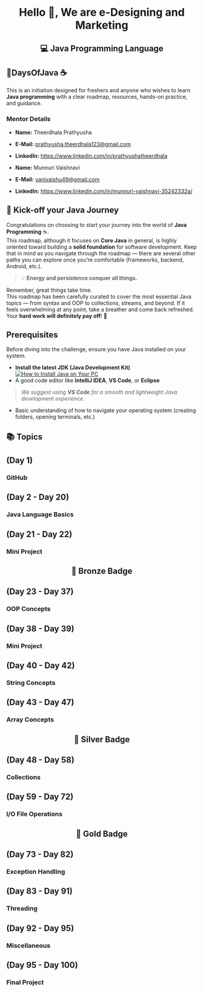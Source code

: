 <h1 align="center">Hello 👋, We are e-Designing and Marketing</h1>
<h2 align="center">💻 Java Programming Language</h2>
<h2><b>💯DaysOfJava ☕</b></h2>
This is an initiation designed for freshers and anyone who wishes to learn <b>Java programming</b> with a clear roadmap, resources, hands-on practice, and guidance.
<h3> Mentor Details</h3>

-  **Name:** Theerdhala Prathyusha  
-  **E-Mail:** prathyusha.theerdhala123@gmail.com  
-  **LinkedIn:** https://www.linkedin.com/in/prathyushatheerdhala
 
-   **Name:** Munnuri Vaishnavi 
- **E-Mail:** vanivaishu49@gmail.com  
- **LinkedIn:** https://www.linkedin.com/in/munnuri-vaishnavi-35242332a/

 ## 🚀 Kick-off your Java Journey

Congratulations on choosing to start your journey into the world of **Java Programming** ☕.  
This roadmap, although it focuses on **Core Java** in general, is highly oriented toward building a **solid foundation** for software development. Keep that in mind as you navigate through the roadmap — there are several other paths you can explore once you’re comfortable (frameworks, backend, Android, etc.).

> 💡 **Energy and persistence conquer all things.**

Remember, great things take time.  
This roadmap has been carefully curated to cover the most essential Java topics — from syntax and OOP to collections, streams, and beyond. If it feels overwhelming at any point, take a breather and come back refreshed.  
Your **hard work will definitely pay off**! 💯

##  Prerequisites

Before diving into the challenge, ensure you have Java installed on your system.

-  **Install the latest JDK (Java Development Kit)**  
  [![How to Install Java on Your PC](https://img.youtube.com/vi/IJ-PJbvJBGs/0.jpg)](https://www.youtube.com/watch?v=IJ-PJbvJBGs)  
-  A good code editor like **IntelliJ IDEA**, **VS Code**, or **Eclipse**  
  >  *We suggest using **VS Code** for a smooth and lightweight Java development experience.*  
-  Basic understanding of how to navigate your operating system (creating folders, opening terminals, etc.)



## 📚 Topics 
## (Day 1)
### GitHub

## (Day 2 - Day 20)
### Java Language Basics
## (Day 21 - Day 22)
### Mini Project

<h2 align="center">🥉 Bronze Badge </h2>

## (Day 23 - Day 37)
### OOP Concepts
## (Day 38 - Day 39)
### Mini Project
## (Day 40 - Day 42)
### String Concepts
## (Day 43 - Day 47)
### Array Concepts

<h2 align="center">🥈 Silver Badge </h2>

## (Day 48 - Day 58)
### Collections
## (Day 59 - Day 72)
### I/O File Operations

<h2 align="center">🥇 Gold Badge </h2>

## (Day 73 - Day 82)
### Exception Handling
## (Day 83 - Day 91)
### Threading
## (Day 92 - Day 95)
### Miscellaneous
## (Day 95 - Day 100)
### Final Project






